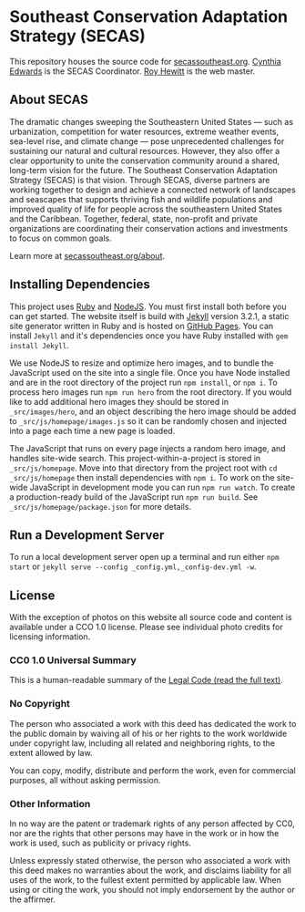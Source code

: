 # Southeast Conservation Adaptation Strategy (SECAS)

This repository houses the source code for [secassoutheast.org](http://secassoutheast.org).  [Cynthia Edwards](mailto:c.kallio.edwards@gmail.com?subject=SECAS) is the SECAS Coordinator. [Roy Hewitt](mailto:roy_hewitt@fws.gov?subject=SECAS+website) is the web master.

## About SECAS

The dramatic changes sweeping the Southeastern United States — such as urbanization, competition for water resources, extreme weather events, sea-level rise, and climate change — pose unprecedented challenges for sustaining our natural and cultural resources. However, they also offer a clear opportunity to unite the conservation community around a shared, long-term vision for the future. The Southeast Conservation Adaptation Strategy (SECAS) is that vision. Through SECAS, diverse partners are working together to design and achieve a connected network of landscapes and seascapes that supports thriving fish and wildlife populations and improved quality of life for people across the southeastern United States and the Caribbean. Together, federal, state, non-profit and private organizations are coordinating their conservation actions and investments to focus on common goals.

Learn more at [secassoutheast.org/about](http://secassoutheast.org/about).

## Installing Dependencies

This project uses [Ruby](https://www.ruby-lang.org/en/) and [NodeJS](https://nodejs.org/en/).  You must first install both before you can get started.  The website itself is build with [Jekyll](https://jekyllrb.com) version 3.2.1, a static site generator written in Ruby and is hosted on [GitHub Pages](https://pages.github.com/).  You can install `Jekyll` and it's dependencies once you have Ruby installed with `gem install Jekyll`.

We use NodeJS to resize and optimize hero images, and to bundle the JavaScript used on the site into a single file.  Once you have Node installed and are in the root directory of the project run `npm install`, or `npm i`.  To process hero images run `npm run hero` from the root directory. If you would like to add additional hero images they should be stored in `_src/images/hero`, and an object describing the hero image should be added to `_src/js/homepage/images.js` so it can be randomly chosen and injected into a page each time a new page is loaded.

The JavaScript that runs on every page injects a random hero image, and handles site-wide search.  This project-within-a-project is stored in `_src/js/homepage`.  Move into that directory from the project root with `cd _src/js/homepage` then install dependencies with `npm i`.  To work on the site-wide JavaScript in development mode you can run `npm run watch`.  To create a production-ready build of the JavaScript run `npm run build`.  See `_src/js/homepage/package.json` for more details.

## Run a Development Server

To run a local development server open up a terminal and run either `npm start` or `jekyll serve --config _config.yml,_config-dev.yml -w`.

## License

With the exception of photos on this website all source code and content is available under a CCO 1.0 license.  Please see individual photo credits for licensing information.

### CC0 1.0 Universal Summary

This is a human-readable summary of the [Legal Code (read the full text)](https://creativecommons.org/publicdomain/zero/1.0/legalcode).

### No Copyright

The person who associated a work with this deed has dedicated the work to the public domain by waiving all of his or her rights to the work worldwide under copyright law, including all related and neighboring rights, to the extent allowed by law.

You can copy, modify, distribute and perform the work, even for commercial purposes, all without asking permission.

### Other Information

In no way are the patent or trademark rights of any person affected by CC0, nor are the rights that other persons may have in the work or in how the work is used, such as publicity or privacy rights.

Unless expressly stated otherwise, the person who associated a work with this deed makes no warranties about the work, and disclaims liability for all uses of the work, to the fullest extent permitted by applicable law. When using or citing the work, you should not imply endorsement by the author or the affirmer.
